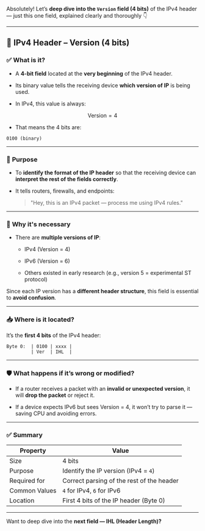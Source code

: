 Absolutely! Let’s **deep dive into the `Version` field (4 bits)** of the IPv4 header — just this one field, explained clearly and thoroughly 👇

---

## 🧠 IPv4 Header – **Version (4 bits)**

### ✅ **What is it?**

- A **4-bit field** located at the **very beginning** of the IPv4 header.
    
- Its binary value tells the receiving device **which version of IP** is being used.
    
- In IPv4, this value is always:
    
$$\text{Version} = 4$$

- That means the 4 bits are:
    

```
0100 (binary)
```

---

### 🎯 **Purpose**

- To **identify the format of the IP header** so that the receiving device can **interpret the rest of the fields correctly**.
    
- It tells routers, firewalls, and endpoints:
    
    > "Hey, this is an IPv4 packet — process me using IPv4 rules."
    

---

### 🧩 **Why it's necessary**

- There are **multiple versions of IP**:
    
    - IPv4 (Version = 4)
        
    - IPv6 (Version = 6)
        
    - Others existed in early research (e.g., version 5 = experimental ST protocol)
        

Since each IP version has a **different header structure**, this field is essential to **avoid confusion**.

---

### 📥 **Where is it located?**

It’s the **first 4 bits** of the IPv4 header:

```
Byte 0:  | 0100 | xxxx |
         | Ver  | IHL  |
```

---

### 🛡️ **What happens if it’s wrong or modified?**

- If a router receives a packet with an **invalid or unexpected version**, it will **drop the packet** or reject it.
    
- If a device expects IPv6 but sees Version = 4, it won’t try to parse it — saving CPU and avoiding errors.
    

---

### ✅ **Summary**

|Property|Value|
|---|---|
|Size|4 bits|
|Purpose|Identify the IP version (IPv4 = `4`)|
|Required for|Correct parsing of the rest of the header|
|Common Values|`4` for IPv4, `6` for IPv6|
|Location|First 4 bits of the IP header (Byte 0)|

---

Want to deep dive into the **next field — IHL (Header Length)?**